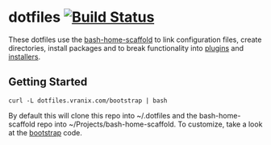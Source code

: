 # dotfiles [![Build Status](https://travis-ci.org/svrana/dotfiles.svg?branch=master)](https://travis-ci.org/svrana/dotfiles)

These dotfiles use the [bash-home-scaffold](https://github.com/svrana/bash-home-scaffold) to link configuration files, create directories, install packages and to break functionality into [plugins](https://github.com/svrana/dotfiles/tree/master/plugins) and [installers](https://github.com/svrana/dotfiles/tree/master/installers).

## Getting Started

```
curl -L dotfiles.vranix.com/bootstrap | bash
```

By default this will clone this repo into ~/.dotfiles and the bash-home-scaffold repo into ~/Projects/bash-home-scaffold. To customize, take a look at the [bootstrap](https://github.com/svrana/dotfiles/tree/master/bootstrap) code.
